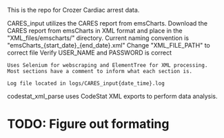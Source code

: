 This is the repo for Crozer Cardiac arrest data.

CARES_input utilizes the CARES report from emsCharts. 
    Download the CARES report from emsCharts in XML format and place in the "XML_files/emscharts/" directory.
        Current naming convention is "emsCharts_{start_date}_{end_date}.xml"
    Change "XML_FILE_PATH" to correct file
    Verify USER_NAME and PASSWORD is correct

    Uses Selenium for webscraping and ElementTree for XML processing.
    Most sections have a comment to inform what each section is.

    Log file located in logs/CARES_input{date_time}.log

codestat_xml_parse uses CodeStat XML exports to perform data analysis. 

# TODO: Figure out formating